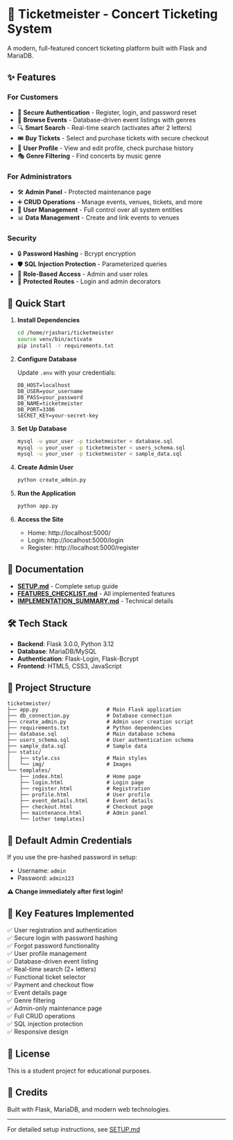 # 🎫 Ticketmeister - Concert Ticketing System

A modern, full-featured concert ticketing platform built with Flask and MariaDB.

## ✨ Features

### For Customers
- 🔐 **Secure Authentication** - Register, login, and password reset
- 🎵 **Browse Events** - Database-driven event listings with genres
- 🔍 **Smart Search** - Real-time search (activates after 2 letters)
- 🎟️ **Buy Tickets** - Select and purchase tickets with secure checkout
- 👤 **User Profile** - View and edit profile, check purchase history
- 🎭 **Genre Filtering** - Find concerts by music genre

### For Administrators
- 🛠️ **Admin Panel** - Protected maintenance page
- ➕ **CRUD Operations** - Manage events, venues, tickets, and more
- 👥 **User Management** - Full control over all system entities
- 📊 **Data Management** - Create and link events to venues

### Security
- 🔒 **Password Hashing** - Bcrypt encryption
- 🛡️ **SQL Injection Protection** - Parameterized queries
- 🔑 **Role-Based Access** - Admin and user roles
- 🚪 **Protected Routes** - Login and admin decorators

## 🚀 Quick Start

1. **Install Dependencies**
   ```bash
   cd /home/rjashari/ticketmeister
   source venv/bin/activate
   pip install -r requirements.txt
   ```

2. **Configure Database**
   
   Update `.env` with your credentials:
   ```env
   DB_HOST=localhost
   DB_USER=your_username
   DB_PASS=your_password
   DB_NAME=ticketmeister
   DB_PORT=3306
   SECRET_KEY=your-secret-key
   ```

3. **Set Up Database**
   ```bash
   mysql -u your_user -p ticketmeister < database.sql
   mysql -u your_user -p ticketmeister < users_schema.sql
   mysql -u your_user -p ticketmeister < sample_data.sql
   ```

4. **Create Admin User**
   ```bash
   python create_admin.py
   ```

5. **Run the Application**
   ```bash
   python app.py
   ```

6. **Access the Site**
   - Home: http://localhost:5000/
   - Login: http://localhost:5000/login
   - Register: http://localhost:5000/register

## 📖 Documentation

- **[SETUP.md](SETUP.md)** - Complete setup guide
- **[FEATURES_CHECKLIST.md](FEATURES_CHECKLIST.md)** - All implemented features
- **[IMPLEMENTATION_SUMMARY.md](IMPLEMENTATION_SUMMARY.md)** - Technical details

## 🛠️ Tech Stack

- **Backend**: Flask 3.0.0, Python 3.12
- **Database**: MariaDB/MySQL
- **Authentication**: Flask-Login, Flask-Bcrypt
- **Frontend**: HTML5, CSS3, JavaScript

## 📁 Project Structure

```
ticketmeister/
├── app.py                      # Main Flask application
├── db_connection.py            # Database connection
├── create_admin.py             # Admin user creation script
├── requirements.txt            # Python dependencies
├── database.sql                # Main database schema
├── users_schema.sql            # User authentication schema
├── sample_data.sql             # Sample data
├── static/
│   ├── style.css               # Main styles
│   └── img/                    # Images
└── templates/
    ├── index.html              # Home page
    ├── login.html              # Login page
    ├── register.html           # Registration
    ├── profile.html            # User profile
    ├── event_details.html      # Event details
    ├── checkout.html           # Checkout page
    ├── maintenance.html        # Admin panel
    └── [other templates]
```

## 🔐 Default Admin Credentials

If you use the pre-hashed password in setup:
- Username: `admin`
- Password: `admin123`

**⚠️ Change immediately after first login!**

## 🎯 Key Features Implemented

✅ User registration and authentication  
✅ Secure login with password hashing  
✅ Forgot password functionality  
✅ User profile management  
✅ Database-driven event listing  
✅ Real-time search (2+ letters)  
✅ Functional ticket selector  
✅ Payment and checkout flow  
✅ Event details page  
✅ Genre filtering  
✅ Admin-only maintenance page  
✅ Full CRUD operations  
✅ SQL injection protection  
✅ Responsive design  

## 📝 License

This is a student project for educational purposes.

## 🙏 Credits

Built with Flask, MariaDB, and modern web technologies.

---

For detailed setup instructions, see [SETUP.md](SETUP.md)
